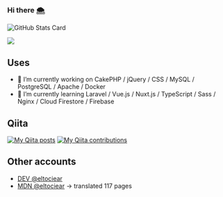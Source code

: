### Hi there 🌨

![GitHub Stats Card](https://github-readme-stats.vercel.app/api?username=eltociear&count_private=true&theme=merko&show_icons=true&count_private=true&sanitize=true)

![](https://visitor-badge.laobi.icu/badge?page_id=eltociear.readme)

## Uses
- 🔭 I’m currently working on CakePHP / jQuery / CSS / MySQL / PostgreSQL / Apache / Docker
- 🌱 I’m currently learning Laravel / Vue.js / Nuxt.js / TypeScript / Sass / Nginx / Cloud Firestore / Firebase

## Qiita
[![My Qiita posts](https://qiita-badge.apiapi.app/s/eltociear/posts.svg)](http://qiita.com/eltociear)
[![My Qiita contributions](https://qiita-badge.apiapi.app/s/eltociear/contributions.svg)](http://qiita.com/eltociear)

## Other accounts
* [DEV @eltociear](https://dev.to/eltociear)
* [MDN @eltociear](https://wiki.developer.mozilla.org/ja/profiles/eltociear) -> translated 117 pages

<!--
**eltociear/eltociear** is a ✨ _special_ ✨ repository because its `README.md` (this file) appears on your GitHub profile.

Here are some ideas to get you started:

- 🔭 I’m currently working on ...
- 🌱 I’m currently learning ...
- 👯 I’m looking to collaborate on ...
- 🤔 I’m looking for help with ...
- 💬 Ask me about ...
- 📫 How to reach me: ...
- 😄 Pronouns: ...
- ⚡ Fun fact: ...
-->
